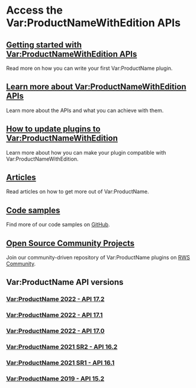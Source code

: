 # Access the Var:ProductNameWithEdition APIs

## [Getting started with Var:ProductNameWithEdition APIs](articles/gettingstarted/studio_plugin_overview.md)
Read more on how you can write your first Var:ProductName plugin.

## [Learn more about Var:ProductNameWithEdition APIs](apiconcepts/overview.md) 
Learn more about the APIs and what you can achieve with them.

## [How to update plugins to Var:ProductNameWithEdition](articles/hints_tips/Update_Plugins/how_to_update_plugins_to_trados_studio_2024.md) 
Learn more about how you can make your plugin compatible with Var:ProductNameWithEdition.

## [Articles](articles/intro.md)
Read articles on how to get more out of Var:ProductName.

## [Code samples](https://github.com/RWS/trados-studio-api-samples)
Find more of our code samples on [GitHub](https://github.com/RWS/trados-studio-api-samples).

## [Open Source Community Projects](https://github.com/RWS/Sdl-Community)
Join our community-driven repository of Var:ProductName plugins on [RWS Community](https://github.com/RWS/Sdl-Community).

## Var:ProductName API versions

### [Var:ProductName 2022 - API 17.2](http://developers.rws.com/studio-api-docs/17.2/index.html)

### [Var:ProductName 2022 - API 17.1](http://developers.rws.com/studio-api-docs/17.1/index.html)

### [Var:ProductName 2022 - API 17.0](http://developers.rws.com/studio-api-docs/17.0/index.html)

### [Var:ProductName 2021 SR2 - API 16.2](http://developers.rws.com/studio-api-docs/16.2/index.html)

### [Var:ProductName 2021 SR1 - API 16.1](http://developers.rws.com/studio-api-docs/16.1/index.html)

### [Var:ProductName 2019 - API 15.2](http://developers.rws.com/studio-api-docs/15.2/index.html)
